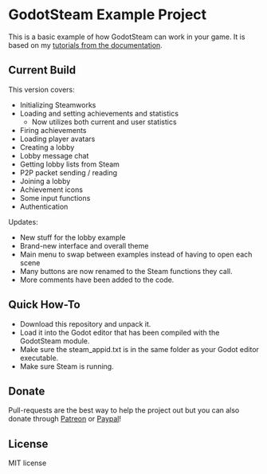 # GodotSteam Example Project
This is a basic example of how GodotSteam can work in your game. It is based on my [tutorials from the documentation](https://gramps.github.io/GodotSteam/).

Current Build
----------
This version covers:
- Initializing Steamworks
- Loading and setting achievements and statistics
	- Now utilizes both current and user statistics
- Firing achievements
- Loading player avatars
- Creating a lobby
- Lobby message chat
- Getting lobby lists from Steam
- P2P packet sending / reading
- Joining a lobby
- Achievement icons
- Some input functions
- Authentication

Updates:
- New stuff for the lobby example
- Brand-new interface and overall theme
- Main menu to swap between examples instead of having to open each scene
- Many buttons are now renamed to the Steam functions they call.
- More comments have been added to the code.

Quick How-To
----------
- Download this repository and unpack it.
- Load it into the Godot editor that has been compiled with the GodotSteam module.
- Make sure the steam_appid.txt is in the same folder as your Godot editor executable.
- Make sure Steam is running.

Donate
-------------
Pull-requests are the best way to help the project out but you can also donate through [Patreon](https://patreon.com/coaguco) or [Paypal](https://www.paypal.me/sithlordkyle)!

License
-------------
MIT license
